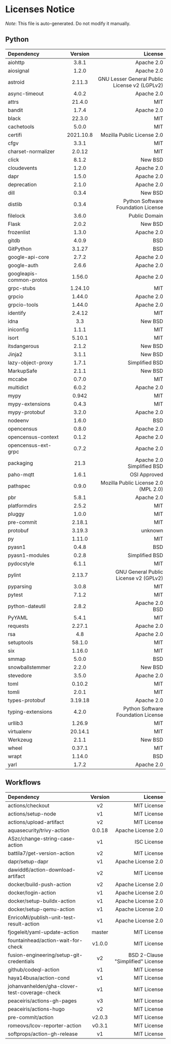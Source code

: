 # Licenses Notice
*Note*: This file is auto-generated. Do not modify it manually.
## Python
| Dependency | Version | License |
|:-----------|:-------:|--------:|
|aiohttp|3.8.1|Apache 2.0|
|aiosignal|1.2.0|Apache 2.0|
|astroid|2.11.3|GNU Lesser General Public License v2 (LGPLv2)|
|async-timeout|4.0.2|Apache 2.0|
|attrs|21.4.0|MIT|
|bandit|1.7.4|Apache 2.0|
|black|22.3.0|MIT|
|cachetools|5.0.0|MIT|
|certifi|2021.10.8|Mozilla Public License 2.0|
|cfgv|3.3.1|MIT|
|charset-normalizer|2.0.12|MIT|
|click|8.1.2|New BSD|
|cloudevents|1.2.0|Apache 2.0|
|dapr|1.5.0|Apache 2.0|
|deprecation|2.1.0|Apache 2.0|
|dill|0.3.4|New BSD|
|distlib|0.3.4|Python Software Foundation License|
|filelock|3.6.0|Public Domain|
|Flask|2.0.2|New BSD|
|frozenlist|1.3.0|Apache 2.0|
|gitdb|4.0.9|BSD|
|GitPython|3.1.27|BSD|
|google-api-core|2.7.2|Apache 2.0|
|google-auth|2.6.6|Apache 2.0|
|googleapis-common-protos|1.56.0|Apache 2.0|
|grpc-stubs|1.24.10|MIT|
|grpcio|1.44.0|Apache 2.0|
|grpcio-tools|1.44.0|Apache 2.0|
|identify|2.4.12|MIT|
|idna|3.3|New BSD|
|iniconfig|1.1.1|MIT|
|isort|5.10.1|MIT|
|itsdangerous|2.1.2|New BSD|
|Jinja2|3.1.1|New BSD|
|lazy-object-proxy|1.7.1|Simplified BSD|
|MarkupSafe|2.1.1|New BSD|
|mccabe|0.7.0|MIT|
|multidict|6.0.2|Apache 2.0|
|mypy|0.942|MIT|
|mypy-extensions|0.4.3|MIT|
|mypy-protobuf|3.2.0|Apache 2.0|
|nodeenv|1.6.0|BSD|
|opencensus|0.8.0|Apache 2.0|
|opencensus-context|0.1.2|Apache 2.0|
|opencensus-ext-grpc|0.7.2|Apache 2.0|
|packaging|21.3|Apache 2.0<br/>Simplified BSD|
|paho-mqtt|1.6.1|OSI Approved|
|pathspec|0.9.0|Mozilla Public License 2.0 (MPL 2.0)|
|pbr|5.8.1|Apache 2.0|
|platformdirs|2.5.2|MIT|
|pluggy|1.0.0|MIT|
|pre-commit|2.18.1|MIT|
|protobuf|3.19.3|unknown|
|py|1.11.0|MIT|
|pyasn1|0.4.8|BSD|
|pyasn1-modules|0.2.8|Simplified BSD|
|pydocstyle|6.1.1|MIT|
|pylint|2.13.7|GNU General Public License v2 (GPLv2)|
|pyparsing|3.0.8|MIT|
|pytest|7.1.2|MIT|
|python-dateutil|2.8.2|Apache 2.0<br/>BSD|
|PyYAML|5.4.1|MIT|
|requests|2.27.1|Apache 2.0|
|rsa|4.8|Apache 2.0|
|setuptools|58.1.0|MIT|
|six|1.16.0|MIT|
|smmap|5.0.0|BSD|
|snowballstemmer|2.2.0|New BSD|
|stevedore|3.5.0|Apache 2.0|
|toml|0.10.2|MIT|
|tomli|2.0.1|MIT|
|types-protobuf|3.19.18|Apache 2.0|
|typing-extensions|4.2.0|Python Software Foundation License|
|urllib3|1.26.9|MIT|
|virtualenv|20.14.1|MIT|
|Werkzeug|2.1.1|New BSD|
|wheel|0.37.1|MIT|
|wrapt|1.14.0|BSD|
|yarl|1.7.2|Apache 2.0|
## Workflows
| Dependency | Version | License |
|:-----------|:-------:|--------:|
|actions/checkout|v2|MIT License|
|actions/setup-node|v1|MIT License|
|actions/upload-artifact|v2|MIT License|
|aquasecurity/trivy-action|0.0.18|Apache License 2.0|
|ASzc/change-string-case-action|v1|ISC License|
|battila7/get-version-action|v2|MIT License|
|dapr/setup-dapr|v1|Apache License 2.0|
|dawidd6/action-download-artifact|v2|MIT License|
|docker/build-push-action|v2|Apache License 2.0|
|docker/login-action|v1|Apache License 2.0|
|docker/setup-buildx-action|v1|Apache License 2.0|
|docker/setup-qemu-action|v1|Apache License 2.0|
|EnricoMi/publish-unit-test-result-action|v1|Apache License 2.0|
|fjogeleit/yaml-update-action|master|MIT License|
|fountainhead/action-wait-for-check|v1.0.0|MIT License|
|fusion-engineering/setup-git-credentials|v2|BSD 2-Clause "Simplified" License|
|github/codeql-action|v1|MIT License|
|haya14busa/action-cond|v1|MIT License|
|johanvanhelden/gha-clover-test-coverage-check|v1|MIT License|
|peaceiris/actions-gh-pages|v3|MIT License|
|peaceiris/actions-hugo|v2|MIT License|
|pre-commit/action|v2.0.3|MIT License|
|romeovs/lcov-reporter-action|v0.3.1|MIT License|
|softprops/action-gh-release|v1|MIT License|
